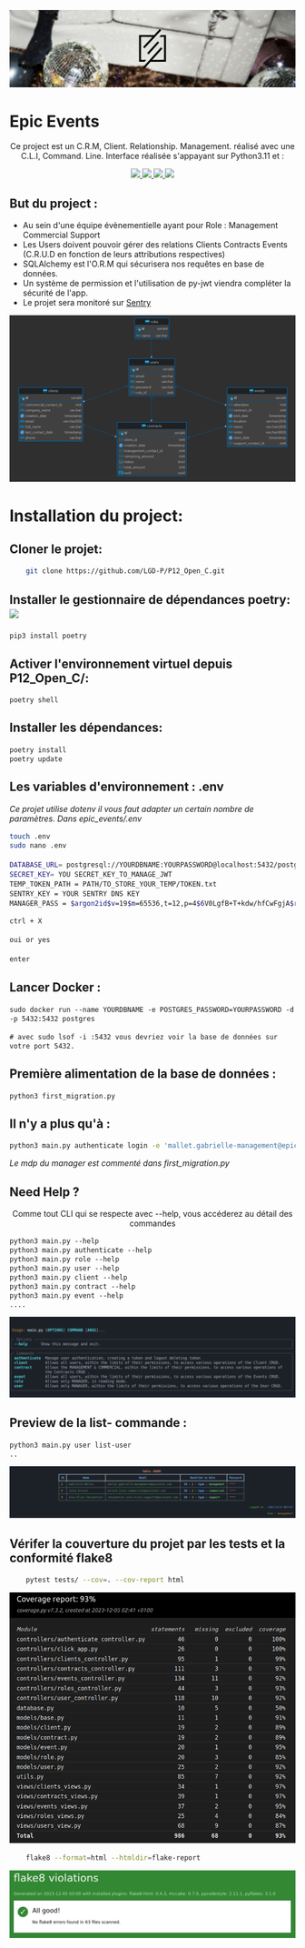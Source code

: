 

<p align = center>
<img  src="img/logo.png" />
</p>

# Epic Events

<p align = center>Ce project est un C.R.M, Client. Relationship. Management. réalisé avec une C.L.I, Command. Line. 
Interface réalisée s'appayant sur Python3.11 et :</p>

<p align = center>
    <a href="https://www.docker.com/">
        <img src="https://cdn.jsdelivr.net/gh/devicons/devicon/icons/docker/docker-original-wordmark.svg" width="65"/>
    </a>
    <a href="https://www.postgresql.org/">
        <img src="https://cdn.jsdelivr.net/gh/devicons/devicon/icons/postgresql/postgresql-original-wordmark.svg" width="65"/>
    </a>
    <a href="https://www.sqlalchemy.org/">
        <img src="https://cdn.jsdelivr.net/gh/devicons/devicon/icons/sqlalchemy/sqlalchemy-original.svg" width="65"/>
    </a>
    <a href="https://click.palletsprojects.com/en/8.1.x/">
        <img src="https://click.palletsprojects.com/en/8.1.x/_images/click-logo.png" width="80" />
    </a>
</p>

## But du project : 
- Au sein d'une équipe évènementielle ayant pour Role : Management Commercial Support
- Les Users doivent pouvoir gérer des relations Clients Contracts Events (C.R.U.D en fonction de leurs
attributions respectives)
- SQLAlchemy est l'O.R.M qui sécurisera nos requêtes en base de données.
- Un système de permission et l'utilisation de py-jwt viendra compléter la sécurité de l'app.
- Le projet sera monitoré sur [Sentry](https://sentry.io/welcome/)

<p align = center>
<img  src="img/diagram.png" />
</p>


# Installation du project:

## Cloner le projet:
```bash
    git clone https://github.com/LGD-P/P12_Open_C.git
```
## Installer le gestionnaire de dépendances poetry:<img src="https://python-poetry.org/images/logo-origami.svg" width=30>
    
    pip3 install poetry 

## Activer l'environnement virtuel depuis P12_Open_C/:

    poetry shell 

## Installer les dépendances:

    poetry install 
    poetry update

## Les variables d'environnement : .env
*Ce projet utilise dotenv il vous faut adapter un certain nombre de paramètres.*
*Dans epic_events/.env*
```bash
touch .env
sudo nano .env

DATABASE_URL= postgresql://YOURDBNAME:YOURPASSWORD@localhost:5432/postgres
SECRET_KEY= YOU SECRET_KEY_TO_MANAGE_JWT
TEMP_TOKEN_PATH = PATH/TO_STORE_YOUR_TEMP/TOKEN.txt
SENTRY_KEY = YOUR SENTRY DNS KEY
MANAGER_PASS = $argon2id$v=19$m=65536,t=12,p=4$6V0LgfB+T+kdw/hfCwFgjA$r/+/OEuLdDEdTHvKDn4+mX3Bo3+wLNPcEqvpVxBS3nw
```
```bash
ctrl + X

oui or yes

enter
```

    
## Lancer Docker : 
    
    sudo docker run --name YOURDBNAME -e POSTGRES_PASSWORD=YOURPASSWORD -d -p 5432:5432 postgres

    # avec sudo lsof -i :5432 vous devriez voir la base de données sur votre port 5432. 

## Première alimentation de la base de données :

    python3 first_migration.py

## Il n'y a plus qu'à :

```bash
python3 main.py authenticate login -e 'mallet.gabrielle-management@epicevent.com'
```

*Le mdp du manager est commenté dans first_migration.py*


##   Need Help ?

<p align = center> Comme tout CLI qui se respecte avec --help, vous accéderez au détail des commandes</p>

    python3 main.py --help 
    python3 main.py authenticate --help 
    python3 main.py role --help
    python3 main.py user --help
    python3 main.py client --help
    python3 main.py contract --help
    python3 main.py event --help
    ....
<p align = center>
<img  src="img/help-gif.gif" />
</p>



## Preview de la list- commande : 
    python3 main.py user list-user
    ..
<p align = center>
<img  src="img/list-gif.gif" />
</p>



## Vérifer la couverture du projet par les tests et la conformité flake8 
```bash
    pytest tests/ --cov=. --cov-report html
```
<p align = center>
<img  src="img/coverage.png" />
</p>


```bash
    flake8 --format=html --htmldir=flake-report
```
<p align = center>
<img  src="img/flake8.png" />
</p>

